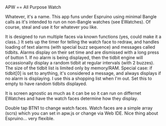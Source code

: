 APW == All Purpose Watch

Whatever, it's a name. This app funs under Espruino using minimal Bangle calls as it's intended to run on non-Bangle watches (see EWatches). Of course, steal and use it for whatever you like.

It is designed to run multiple faces via known functions (yes, could make it a class..) It sets up the timer for telling the watch face to redraw, and handles loading of text alarms (with special buzz sequence) and messages called tidbits. Alarms display on their set time and are dismissed with a long press of button 1. If no alarm is being displayed, then the tidbit engine will occassionally display a random tidbit at regular intervals (with 2 buzzes). The size of the tidbit list is limited only by memory/RAM. Special case: if tidbit[0] is set to anything, it's considered a message, and always displays if no alarm is displaying. I use this a shopping list when I'm out. Set this to empty to have random tidbits displayed.

It is screen agnostic as much as it can be so it can run on differnet EWatches and have the watch faces determine how they display.

Double tap BTN1 to change watch faces. Watch faces are a simple array (scrs) which you can set in apw.js or change via Web IDE. Nice thing about Espruino... very flexible.